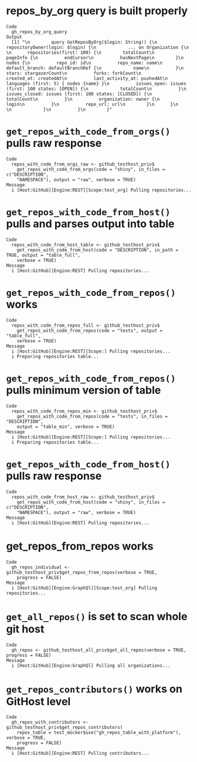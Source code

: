 # repos_by_org query is built properly

    Code
      gh_repos_by_org_query
    Output
      [1] "\n        query GetReposByOrg($login: String!) {\n          repositoryOwner(login: $login) {\n            ... on Organization {\n              \n      repositories(first: 100) {\n        totalCount\n        pageInfo {\n          endCursor\n          hasNextPage\n        }\n        nodes {\n          repo_id: id\n          repo_name: name\n          default_branch: defaultBranchRef {\n            name\n          }\n          stars: stargazerCount\n          forks: forkCount\n          created_at: createdAt\n          last_activity_at: pushedAt\n          languages (first: 5) { nodes {name} }\n          issues_open: issues (first: 100 states: [OPEN]) {\n            totalCount\n          }\n          issues_closed: issues (first: 100 states: [CLOSED]) {\n            totalCount\n          }\n          organization: owner {\n            login\n          }\n          repo_url: url\n        }\n      }\n      \n            }\n          }\n        }"

# `get_repos_with_code_from_orgs()` pulls raw response

    Code
      repos_with_code_from_orgs_raw <- github_testhost_priv$
        get_repos_with_code_from_orgs(code = "shiny", in_files = c("DESCRIPTION",
        "NAMESPACE"), output = "raw", verbose = TRUE)
    Message
      i [Host:GitHub][Engine:REST][Scope:test_org] Pulling repositories...

# `get_repos_with_code_from_host()` pulls and parses output into table

    Code
      repos_with_code_from_host_table <- github_testhost_priv$
        get_repos_with_code_from_host(code = "DESCRIPTION", in_path = TRUE, output = "table_full",
        verbose = TRUE)
    Message
      i [Host:GitHub][Engine:REST] Pulling repositories...

# `get_repos_with_code_from_repos()` works

    Code
      repos_with_code_from_repos_full <- github_testhost_priv$
        get_repos_with_code_from_repos(code = "tests", output = "table_full",
        verbose = TRUE)
    Message
      i [Host:GitHub][Engine:REST][Scope:] Pulling repositories...
      i Preparing repositories table...

# `get_repos_with_code_from_repos()` pulls minimum version of table

    Code
      repos_with_code_from_repos_min <- github_testhost_priv$
        get_repos_with_code_from_repos(code = "tests", in_files = "DESCRIPTION",
        output = "table_min", verbose = TRUE)
    Message
      i [Host:GitHub][Engine:REST][Scope:] Pulling repositories...
      i Preparing repositories table...

# `get_repos_with_code_from_host()` pulls raw response

    Code
      repos_with_code_from_host_raw <- github_testhost_priv$
        get_repos_with_code_from_host(code = "shiny", in_files = c("DESCRIPTION",
        "NAMESPACE"), output = "raw", verbose = TRUE)
    Message
      i [Host:GitHub][Engine:REST] Pulling repositories...

# get_repos_from_repos works

    Code
      gh_repos_individual <- github_testhost_priv$get_repos_from_repos(verbose = TRUE,
        progress = FALSE)
    Message
      i [Host:GitHub][Engine:GraphQl][Scope:test_org] Pulling repositories...

# `get_all_repos()` is set to scan whole git host

    Code
      gh_repos <- github_testhost_all_priv$get_all_repos(verbose = TRUE, progress = FALSE)
    Message
      i [Host:GitHub][Engine:GraphQl] Pulling all organizations...

# `get_repos_contributors()` works on GitHost level

    Code
      gh_repos_with_contributors <- github_testhost_priv$get_repos_contributors(
        repos_table = test_mocker$use("gh_repos_table_with_platform"), verbose = TRUE,
        progress = FALSE)
    Message
      i [Host:GitHub][Engine:REST] Pulling contributors...

